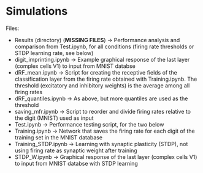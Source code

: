 # Simulations

Files:
- Results (directory) (**MISSING FILES**) &rarr; Performance analysis and comparison from Test.ipynb, for all conditions (firing rate thresholds or STDP learning rate, see below)
- digit_imprinting.ipynb &rarr; Example graphical response of the last layer (complex cells V1) to input from MNIST databse
- dRF_mean.ipynb &rarr; Script for creating the receptive fields of the classification layer from the firing rate obtained with Training.ipynb. The threshold (excitatory and inhibitory weights) is the average among all firing rates
- dRF_quantiles.ipynb &rarr; As above, but more quantiles are used as the threshold
- saving_mfr.ipynb &rarr; Script to reorder and divide firing rates relative to the digit (MNIST) used as input
- Test.ipynb &rarr; Performance testing script, for the two below
- Training.ipynb &rarr; Network that saves the firing rate for each digit of the training set in the MNIST database
- Training_STDP.ipynb &rarr; Learning with synaptic plasticity (STDP), not using firing rate as synaptic weight after training
- STDP_W.ipynb &rarr; Graphical response of the last layer (complex cells V1) to input from MNIST databse with STDP learning
